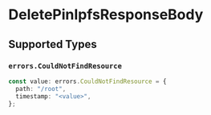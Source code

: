 # DeletePinIpfsResponseBody


## Supported Types

### `errors.CouldNotFindResource`

```typescript
const value: errors.CouldNotFindResource = {
  path: "/root",
  timestamp: "<value>",
};
```

